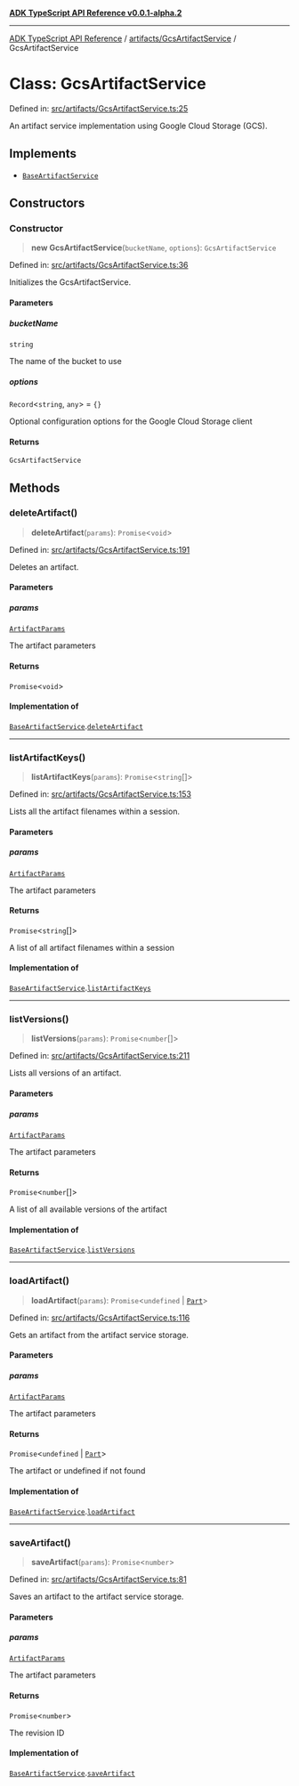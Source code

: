 [**ADK TypeScript API Reference v0.0.1-alpha.2**](../../../README.md)

***

[ADK TypeScript API Reference](../../../modules.md) / [artifacts/GcsArtifactService](../README.md) / GcsArtifactService

# Class: GcsArtifactService

Defined in: [src/artifacts/GcsArtifactService.ts:25](https://github.com/njraladdin/adk-typescript/blob/main/src/artifacts/GcsArtifactService.ts#L25)

An artifact service implementation using Google Cloud Storage (GCS).

## Implements

- [`BaseArtifactService`](../../BaseArtifactService/interfaces/BaseArtifactService.md)

## Constructors

### Constructor

> **new GcsArtifactService**(`bucketName`, `options`): `GcsArtifactService`

Defined in: [src/artifacts/GcsArtifactService.ts:36](https://github.com/njraladdin/adk-typescript/blob/main/src/artifacts/GcsArtifactService.ts#L36)

Initializes the GcsArtifactService.

#### Parameters

##### bucketName

`string`

The name of the bucket to use

##### options

`Record`\<`string`, `any`\> = `{}`

Optional configuration options for the Google Cloud Storage client

#### Returns

`GcsArtifactService`

## Methods

### deleteArtifact()

> **deleteArtifact**(`params`): `Promise`\<`void`\>

Defined in: [src/artifacts/GcsArtifactService.ts:191](https://github.com/njraladdin/adk-typescript/blob/main/src/artifacts/GcsArtifactService.ts#L191)

Deletes an artifact.

#### Parameters

##### params

[`ArtifactParams`](../../BaseArtifactService/interfaces/ArtifactParams.md)

The artifact parameters

#### Returns

`Promise`\<`void`\>

#### Implementation of

[`BaseArtifactService`](../../BaseArtifactService/interfaces/BaseArtifactService.md).[`deleteArtifact`](../../BaseArtifactService/interfaces/BaseArtifactService.md#deleteartifact)

***

### listArtifactKeys()

> **listArtifactKeys**(`params`): `Promise`\<`string`[]\>

Defined in: [src/artifacts/GcsArtifactService.ts:153](https://github.com/njraladdin/adk-typescript/blob/main/src/artifacts/GcsArtifactService.ts#L153)

Lists all the artifact filenames within a session.

#### Parameters

##### params

[`ArtifactParams`](../../BaseArtifactService/interfaces/ArtifactParams.md)

The artifact parameters

#### Returns

`Promise`\<`string`[]\>

A list of all artifact filenames within a session

#### Implementation of

[`BaseArtifactService`](../../BaseArtifactService/interfaces/BaseArtifactService.md).[`listArtifactKeys`](../../BaseArtifactService/interfaces/BaseArtifactService.md#listartifactkeys)

***

### listVersions()

> **listVersions**(`params`): `Promise`\<`number`[]\>

Defined in: [src/artifacts/GcsArtifactService.ts:211](https://github.com/njraladdin/adk-typescript/blob/main/src/artifacts/GcsArtifactService.ts#L211)

Lists all versions of an artifact.

#### Parameters

##### params

[`ArtifactParams`](../../BaseArtifactService/interfaces/ArtifactParams.md)

The artifact parameters

#### Returns

`Promise`\<`number`[]\>

A list of all available versions of the artifact

#### Implementation of

[`BaseArtifactService`](../../BaseArtifactService/interfaces/BaseArtifactService.md).[`listVersions`](../../BaseArtifactService/interfaces/BaseArtifactService.md#listversions)

***

### loadArtifact()

> **loadArtifact**(`params`): `Promise`\<`undefined` \| [`Part`](../../../models/types/interfaces/Part.md)\>

Defined in: [src/artifacts/GcsArtifactService.ts:116](https://github.com/njraladdin/adk-typescript/blob/main/src/artifacts/GcsArtifactService.ts#L116)

Gets an artifact from the artifact service storage.

#### Parameters

##### params

[`ArtifactParams`](../../BaseArtifactService/interfaces/ArtifactParams.md)

The artifact parameters

#### Returns

`Promise`\<`undefined` \| [`Part`](../../../models/types/interfaces/Part.md)\>

The artifact or undefined if not found

#### Implementation of

[`BaseArtifactService`](../../BaseArtifactService/interfaces/BaseArtifactService.md).[`loadArtifact`](../../BaseArtifactService/interfaces/BaseArtifactService.md#loadartifact)

***

### saveArtifact()

> **saveArtifact**(`params`): `Promise`\<`number`\>

Defined in: [src/artifacts/GcsArtifactService.ts:81](https://github.com/njraladdin/adk-typescript/blob/main/src/artifacts/GcsArtifactService.ts#L81)

Saves an artifact to the artifact service storage.

#### Parameters

##### params

[`ArtifactParams`](../../BaseArtifactService/interfaces/ArtifactParams.md)

The artifact parameters

#### Returns

`Promise`\<`number`\>

The revision ID

#### Implementation of

[`BaseArtifactService`](../../BaseArtifactService/interfaces/BaseArtifactService.md).[`saveArtifact`](../../BaseArtifactService/interfaces/BaseArtifactService.md#saveartifact)
